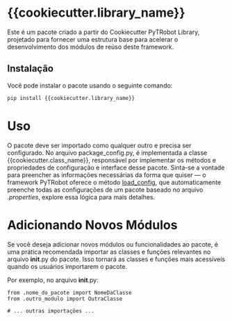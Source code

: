 # {{cookiecutter.library_name}}

Este é um pacote criado a partir do Cookiecutter PyTRobot Library, projetado para fornecer uma estrutura base para acelerar o desenvolvimento dos módulos de reúso deste framework.

## Instalação

Você pode instalar o pacote usando o seguinte comando:

```bash
pip install {{cookiecutter.library_name}}
```

# Uso

O pacote deve ser importado como qualquer outro e precisa ser configurado. No arquivo package_config.py, é implementada a classe {{cookiecutter.class_name}}, responsável por implementar os métodos e propriedades de configuração e interface desse pacote. Sinta-se a vontade para preencher as informações necessárias da forma que quiser — o framework PyTRobot oferece o método [load_config](), que automaticamente preenche todas as configurações de um pacote baseado no arquivo *.properties*, explore essa lógica para mais detalhes.


# Adicionando Novos Módulos

Se você deseja adicionar novos módulos ou funcionalidades ao pacote, é uma prática recomendada importar as classes e funções relevantes no arquivo __init__.py do pacote. Isso tornará as classes e funções mais acessíveis quando os usuários importarem o pacote.

Por exemplo, no arquivo __init__.py:

```
from .nome_do_pacote import NomeDaClasse
from .outro_modulo import OutraClasse

# ... outras importações ...
```

